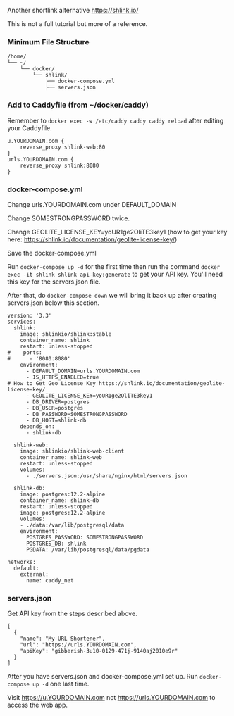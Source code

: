 Another shortlink alternative https://shlink.io/

This is not a full tutorial but more of a reference.

### Minimum File Structure
```
/home/
└── ~/
    └── docker/
        └── shlink/
            ├── docker-compose.yml
            ├── servers.json
```
### Add to Caddyfile (from ~/docker/caddy)
Remember to `docker exec -w /etc/caddy caddy caddy reload` after editing your Caddyfile.

```
u.YOURDOMAIN.com {
	reverse_proxy shlink-web:80
}
urls.YOURDOMAIN.com {
	reverse_proxy shlink:8080
}
```



### docker-compose.yml
Change urls.YOURDOMAIN.com under DEFAULT_DOMAIN

Change SOMESTRONGPASSWORD twice.

Change GEOLITE_LICENSE_KEY=yoUR1ge2OliTE3key1 (how to get your key here: https://shlink.io/documentation/geolite-license-key/)

Save the docker-compose.yml

Run `docker-compose up -d` for the first time then run the command `docker exec -it shlink shlink api-key:generate` to get your API key. You'll need this key for the servers.json file.

After that, do `docker-compose down` we will bring it back up after creating servers.json below this section.

```
version: '3.3'
services:
  shlink:
    image: shlinkio/shlink:stable
    container_name: shlink
    restart: unless-stopped
#    ports:
#      - '8080:8080'
    environment:
      - DEFAULT_DOMAIN=urls.YOURDOMAIN.com
      - IS_HTTPS_ENABLED=true
# How to Get Geo License Key https://shlink.io/documentation/geolite-license-key/
      - GEOLITE_LICENSE_KEY=yoUR1ge2OliTE3key1
      - DB_DRIVER=postgres
      - DB_USER=postgres
      - DB_PASSWORD=SOMESTRONGPASSWORD
      - DB_HOST=shlink-db
    depends_on:
      - shlink-db

  shlink-web:
    image: shlinkio/shlink-web-client
    container_name: shlink-web
    restart: unless-stopped
    volumes:
      - ./servers.json:/usr/share/nginx/html/servers.json

  shlink-db:
    image: postgres:12.2-alpine
    container_name: shlink-db
    restart: unless-stopped
    image: postgres:12.2-alpine
    volumes:
    - ./data:/var/lib/postgresql/data
    environment:
      POSTGRES_PASSWORD: SOMESTRONGPASSWORD
      POSTGRES_DB: shlink
      PGDATA: /var/lib/postgresql/data/pgdata

networks:
  default:
    external:
      name: caddy_net
```

### servers.json
Get API key from the steps described above.

```
[
  {
    "name": "My URL Shortener",
    "url": "https://urls.YOURDOMAIN.com",
    "apiKey": "gibberish-3u10-0129-471j-9140aj2010e9r"
  }
]
```
After you have servers.json and docker-compose.yml set up. Run `docker-compose up -d` one last time.

Visit https://u.YOURDOMAIN.com not https://urls.YOURDOMAIN.com to access the web app.
